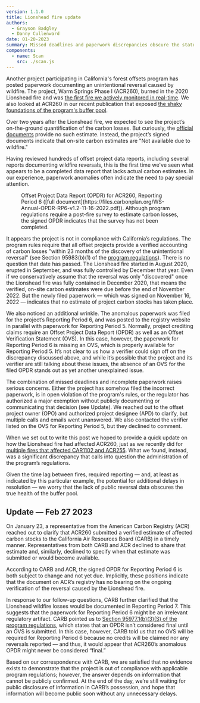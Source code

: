 ```yaml
---
version: 1.1.0
title: Lionshead fire update
authors:
  - Grayson Badgley
  - Danny Cullenward
date: 01-20-2023
summary: Missed deadlines and paperwork discrepancies obscure the status of California’s forest carbon offset buffer pool.
components:
  - name: Scan
    src: ./scan.js
---
```


Another project participating in California's forest offsets program has posted paperwork documenting an unintentional reversal caused by wildfire. The project, Warm Springs Phase I (ACR260), burned in the 2020 Lionshead fire and was [the first fire we actively monitored in real-time](https://carbonplan.org/research/offset-project-fire). We also looked at ACR260 in our recent publication that exposed [the shaky foundations of the program's buffer pool](https://doi.org/10.3389/ffgc.2022.930426).

Over two years after the Lionshead fire, we expected to see the project’s on-the-ground quantification of the carbon losses. But curiously, the [official documents](https://acr2.apx.com/mymodule/reg/TabDocuments.asp?r=111&ad=Prpt&act=update&type=PRO&aProj=pub&tablename=doc&id1=260) provide no such estimate. Instead, the project’s signed documents indicate that on-site carbon estimates are "Not available due to wildfire."

Having reviewed hundreds of offset project data reports, including several reports documenting wildfire reversals, this is the first time we've seen what appears to be a completed data report that lacks actual carbon estimates. In our experience, paperwork anomalies often indicate the need to pay special attention.

<Figure>
  <Scan>
    Offset Project Data Report (OPDR) for ACR260, Reporting Period 6 ([full
    document](https://files.carbonplan.org/WS-Annual-OPDR-RP6-v1.2-11-16-2022.pdf)).
    Although program regulations require a post-fire survey to estimate carbon
    losses, the signed OPDR indicates that the survey has not been completed.
  </Scan>
</Figure>

It appears the project is not in compliance with California’s regulations. The program rules require that all offset projects provide a verified accounting of carbon losses "within 23 months of the discovery of the unintentional reversal" (see Section 95983(b)(1) of the [program regulations](https://govt.westlaw.com/calregs/Document/I16D2FF335A2111EC8227000D3A7C4BC3)). There is no question that date has passed. The Lionshead fire started in August 2020, erupted in September, and was fully controlled by December that year. Even if we conservatively assume that the reversal was only "discovered" once the Lionshead fire was fully contained in December 2020, that means the verified, on-site carbon estimates were due before the end of November 2022. But the newly filed paperwork — which was signed on November 16, 2022 — indicates that no estimate of project carbon stocks has taken place.

We also noticed an additional wrinkle. The anomalous paperwork was filed for the project’s Reporting Period 6, and was posted to the registry website in parallel with paperwork for Reporting Period 5. Normally, project crediting claims require an Offset Project Data Report (OPDR) as well as an Offset Verification Statement (OVS). In this case, however, the paperwork for Reporting Period 6 is missing an OVS, which is properly available for Reporting Period 5. It’s not clear to us how a verifier could sign off on the discrepancy discussed above, and while it’s possible that the project and its verifier are still talking about these issues, the absence of an OVS for the filed OPDR stands out as yet another unexplained issue.

The combination of missed deadlines and incomplete paperwork raises serious concerns. Either the project has somehow filed the incorrect paperwork, is in open violation of the program's rules, or the regulator has authorized a major exemption without publicly documenting or communicating that decision (see Update). We reached out to the offset project owner (OPO) and authorized project designee (APD) to clarify, but multiple calls and emails went unanswered. We also contacted the verifier listed on the OVS for Reporting Period 5, but they declined to comment.

When we set out to write this post we hoped to provide a quick update on how the Lionshead fire had affected ACR260, just as we recently did for [multiple fires that affected CAR1102 and ACR255](https://carbonplan.org/blog/buffer-analysis-update). What we found, instead, was a significant discrepancy that calls into question the administration of the program’s regulations.

Given the time lag between fires, required reporting — and, at least as indicated by this particular example, the potential for additional delays in resolution — we worry that the lack of public reversal data obscures the true health of the buffer pool.

## Update — Feb 27 2023

On January 23, a representative from the American Carbon Registry (ACR) reached out to clarify that ACR260 submitted a verified estimate of affected carbon stocks to the California Air Resources Board (CARB) in a timely manner. Representatives from both CARB and ACR declined to share that estimate and, similarly, declined to specify when that estimate was submitted or would become available.

According to CARB and ACR, the signed OPDR for Reporting Period 6 is both subject to change and not yet due. Implicitly, these positions indicate that the document on ACR’s registry has no bearing on the ongoing verification of the reversal caused by the Lionshead fire.

In response to our follow-up questions, CARB further clarified that the Lionshead wildfire losses would be documented in Reporting Period 7. This suggests that the paperwork for Reporting Period 6 might be an irrelevant regulatory artifact. CARB pointed us to [Section 95977.1(b)(3)(S) of the program regulations](https://www.law.cornell.edu/regulations/california/17-CCR-95977.1), which states that an OPDR isn’t considered final until an OVS is submitted. In this case, however, CARB told us that no OVS will be required for Reporting Period 6 because no credits will be claimed nor any reversals reported — and thus, it would appear that ACR260’s anomalous OPDR might never be considered “final.”

Based on our correspondence with CARB, we are satisfied that no evidence exists to demonstrate that the project is out of compliance with applicable program regulations; however, the answer depends on information that cannot be publicly confirmed. At the end of the day, we’re still waiting for public disclosure of information in CARB’s possession, and hope that information will become public soon without any unnecessary delays.
